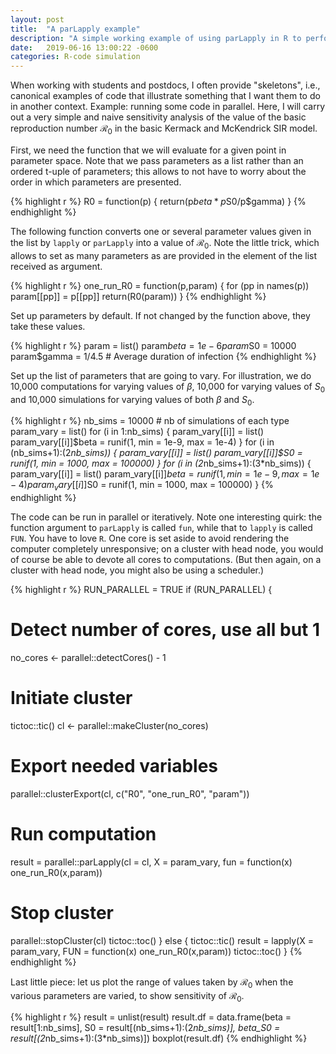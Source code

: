 ```yaml
---
layout: post
title:  "A parLapply example"
description: "A simple working example of using parLapply in R to perform a very basic sensitivity analysis (here, of a static function)."
date:   2019-06-16 13:00:22 -0600
categories: R-code simulation
---
```


When working with students and postdocs, I often provide "skeletons", i.e., canonical examples of code that illustrate something that I want them to do in another context. Example: running some code in parallel. Here, I will carry out a very simple and naive sensitivity analysis of the value of the basic reproduction number $\mathcal{R}_0$ in the basic Kermack and McKendrick SIR model.

First, we need the function that we will evaluate for a given point in parameter space. Note that we pass parameters as a list rather than an ordered t-uple of parameters; this allows to not have to worry about the order in which parameters are presented.

{% highlight r %}
R0 = function(p) {
  return(p$beta*p$S0/p$gamma)
}
{% endhighlight %}

The following function converts one or several parameter values given in the list by `lapply` or `parLapply` into a value of $\mathcal{R}_0$. Note the little trick, which allows to set as many parameters as are provided in the element of the list received as argument.

{% highlight r %}
one_run_R0 = function(p,param) {
  for (pp in names(p))
    param[[pp]] = p[[pp]]
  return(R0(param))
}
{% endhighlight %}

Set up parameters by default. If not changed by the function above, they take these values.

{% highlight r %}
param = list()
param$beta = 1e-6
param$S0 = 10000
param$gamma = 1/4.5 # Average duration of infection
{% endhighlight %}

Set up the list of parameters that are going to vary. For illustration, we do 10,000 computations for varying values of $\beta$, 10,000 for varying values of $S_0$ and 10,000 simulations for varying values of both $\beta$ and $S_0$.

{% highlight r %}
nb_sims = 10000 # nb of simulations of each type
param_vary = list()
for (i in 1:nb_sims) {
  param_vary[[i]] = list()
  param_vary[[i]]$beta = runif(1, min = 1e-9, max = 1e-4)
}
for (i in (nb_sims+1):(2*nb_sims)) {
  param_vary[[i]] = list()
  param_vary[[i]]$S0 = runif(1, min = 1000, max = 100000)
}
for (i in (2*nb_sims+1):(3*nb_sims)) {
  param_vary[[i]] = list()
  param_vary[[i]]$beta = runif(1, min = 1e-9, max = 1e-4)
  param_vary[[i]]$S0 = runif(1, min = 1000, max = 100000)
}
{% endhighlight %}

The code can be run in parallel or iteratively. Note one interesting quirk: the function argument to `parLapply` is called `fun`, while that to `lapply` is called `FUN`. You have to love `R`. One core is set aside to avoid rendering the computer completely unresponsive; on a cluster with head node, you would of course be able to devote all cores to computations. (But then again, on a cluster with head node, you might also be using a scheduler.)

{% highlight r %}
RUN_PARALLEL = TRUE
if (RUN_PARALLEL) {
  # Detect number of cores, use all but 1
  no_cores <- parallel::detectCores() - 1
  # Initiate cluster
  tictoc::tic()
  cl <- parallel::makeCluster(no_cores)
  # Export needed variables
  parallel::clusterExport(cl,
                c("R0",
                  "one_run_R0",
                  "param"))
  # Run computation
  result = parallel::parLapply(cl = cl, X = param_vary,
                               fun =  function(x) one_run_R0(x,param))
  # Stop cluster
  parallel::stopCluster(cl)
  tictoc::toc()
} else {
  tictoc::tic()
  result = lapply(X = param_vary,
                  FUN = function(x) one_run_R0(x,param))
  tictoc::toc()
}
{% endhighlight %}

Last little piece: let us plot the range of values taken by $\mathcal{R}_0$ when the various parameters are varied, to show sensitivity of $\mathcal{R}_0$.

{% highlight r %}
result = unlist(result)
result.df = data.frame(beta = result[1:nb_sims],
                       S0 = result[(nb_sims+1):(2*nb_sims)],
                       beta_S0 = result[(2*nb_sims+1):(3*nb_sims)])
boxplot(result.df)
{% endhighlight %}
